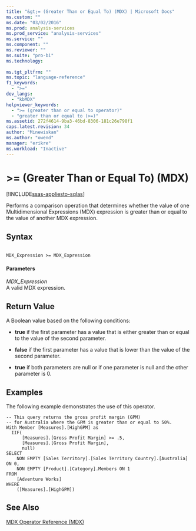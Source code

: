 ```yaml
---
title: "&gt;= (Greater Than or Equal To) (MDX) | Microsoft Docs"
ms.custom: ""
ms.date: "03/02/2016"
ms.prod: analysis-services
ms.prod_service: "analysis-services"
ms.service: ""
ms.component: ""
ms.reviewer: ""
ms.suite: "pro-bi"
ms.technology: 
  
ms.tgt_pltfrm: ""
ms.topic: "language-reference"
f1_keywords: 
  - ">="
dev_langs: 
  - "kbMDX"
helpviewer_keywords: 
  - ">= (greater than or equal to operator)"
  - "greater than or equal to (>=)"
ms.assetid: 272f4614-9ba3-46bd-8306-181c26e798f1
caps.latest.revision: 34
author: "Minewiskan"
ms.author: "owend"
manager: "erikre"
ms.workload: "Inactive"
---
```

# &gt;= (Greater Than or Equal To) (MDX)
[!INCLUDE[ssas-appliesto-sqlas](../includes/ssas-appliesto-sqlas.md)]

  Performs a comparison operation that determines whether the value of one Multidimensional Expressions (MDX) expression is greater than or equal to the value of another MDX expression.  
  
## Syntax  
  
```  
  
MDX_Expression >= MDX_Expression  
```  
  
#### Parameters  
 *MDX_Expression*  
 A valid MDX expression.  
  
## Return Value  
 A Boolean value based on the following conditions:  
  
-   **true** if the first parameter has a value that is either greater than or equal to the value of the second parameter.  
  
-   **false** if the first parameter has a value that is lower than the value of the second parameter.  
  
-   **true** if both parameters are null or if one parameter is null and the other parameter is 0.  
  
## Examples  
 The following example demonstrates the use of this operator.  
  
```  
-- This query returns the gross profit margin (GPM)  
-- for Australia where the GPM is greater than or equal to 50%.  
With Member [Measures].[HighGPM] as  
  IIF(  
      [Measures].[Gross Profit Margin] >= .5,  
      [Measures].[Gross Profit Margin],  
      null)  
SELECT   
    NON EMPTY [Sales Territory].[Sales Territory Country].[Australia] ON 0,  
    NON EMPTY [Product].[Category].Members ON 1  
FROM  
    [Adventure Works]  
WHERE  
    ([Measures].[HighGPM])  
```  
  
## See Also  
 [MDX Operator Reference &#40;MDX&#41;](../mdx/mdx-operator-reference-mdx.md)  
  
  
